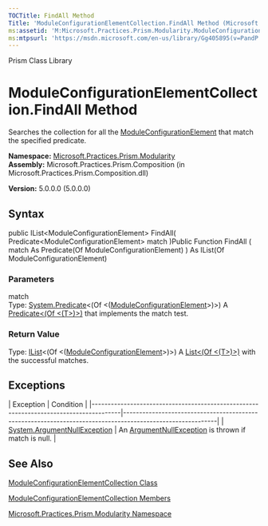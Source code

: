 ```yaml
---
TOCTitle: FindAll Method
Title: 'ModuleConfigurationElementCollection.FindAll Method (Microsoft.Practices.Prism.Modularity)'
ms:assetid: 'M:Microsoft.Practices.Prism.Modularity.ModuleConfigurationElementCollection.FindAll(System.Predicate{Microsoft.Practices.Prism.Modularity.ModuleConfigurationElement})'
ms:mtpsurl: 'https://msdn.microsoft.com/en-us/library/Gg405895(v=PandP.50)'
---
```


Prism Class Library

ModuleConfigurationElementCollection.FindAll Method
=======================================================

Searches the collection for all the [ModuleConfigurationElement](https://msdn.microsoft.com/t:microsoft.practices.prism.modularity.moduleconfigurationelement) that match the specified predicate.

**Namespace:** [Microsoft.Practices.Prism.Modularity](https://msdn.microsoft.com/n:microsoft.practices.prism.modularity)
**Assembly:** Microsoft.Practices.Prism.Composition (in Microsoft.Practices.Prism.Composition.dll)

**Version:** 5.0.0.0 (5.0.0.0)

## Syntax


<span id="syntaxToggle"></span>public IList&lt;ModuleConfigurationElement&gt; FindAll( Predicate&lt;ModuleConfigurationElement&gt; match )Public Function FindAll ( match As Predicate(Of ModuleConfigurationElement) ) As IList(Of ModuleConfigurationElement)

### Parameters

match  
Type: [System.Predicate](http://msdn2.microsoft.com/en-us/library/bfcke1bz)&lt;(Of &lt;([ModuleConfigurationElement](https://msdn.microsoft.com/t:microsoft.practices.prism.modularity.moduleconfigurationelement)&gt;)&gt;)
A [Predicate&lt;(Of &lt;(T&gt;)&gt;)](http://msdn2.microsoft.com/en-us/library/bfcke1bz) that implements the match test.

### Return Value

Type: [IList](http://msdn2.microsoft.com/en-us/library/5y536ey6)&lt;(Of &lt;([ModuleConfigurationElement](https://msdn.microsoft.com/t:microsoft.practices.prism.modularity.moduleconfigurationelement)&gt;)&gt;)
A [List&lt;(Of &lt;(T&gt;)&gt;)](http://msdn2.microsoft.com/en-us/library/6sh2ey19) with the successful matches.

Exceptions
----------

<span id="exceptionsToggle"></span>
| Exception                                                                             | Condition                                                                                                 |
|---------------------------------------------------------------------------------------|-----------------------------------------------------------------------------------------------------------|
| [System.ArgumentNullException](http://msdn2.microsoft.com/en-us/library/27426hcy) | An [ArgumentNullException](http://msdn2.microsoft.com/en-us/library/27426hcy) is thrown if match is null. |

See Also
--------


[ModuleConfigurationElementCollection Class](https://msdn.microsoft.com/t:microsoft.practices.prism.modularity.moduleconfigurationelementcollection)

[ModuleConfigurationElementCollection Members](https://msdn.microsoft.com/allmembers.t:microsoft.practices.prism.modularity.moduleconfigurationelementcollection)

[Microsoft.Practices.Prism.Modularity Namespace](https://msdn.microsoft.com/n:microsoft.practices.prism.modularity)
